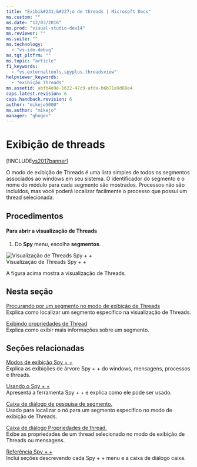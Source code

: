 ```yaml
---
title: "Exibi&#231;&#227;o de threads | Microsoft Docs"
ms.custom: ""
ms.date: "12/03/2016"
ms.prod: "visual-studio-dev14"
ms.reviewer: ""
ms.suite: ""
ms.technology: 
  - "vs-ide-debug"
ms.tgt_pltfrm: ""
ms.topic: "article"
f1_keywords: 
  - "vs.externaltools.spyplus.threadsview"
helpviewer_keywords: 
  - "exibição Threads"
ms.assetid: abfb4e9e-1622-47c9-afda-b6b71a9d88e4
caps.latest.revision: 6
caps.handback.revision: 6
author: "mikejo5000"
ms.author: "mikejo"
manager: "ghogen"
---
```

# Exibi&#231;&#227;o de threads
[!INCLUDE[vs2017banner](../code-quality/includes/vs2017banner.md)]

O modo de exibição de Threads é uma lista simples de todos os segmentos associados ao windows em seu sistema.  O identificador do segmento e o nome do módulo para cada segmento são mostrados.  Processos não são incluídos, mas você poderá localizar facilmente o processo que possui um thread selecionada.  
  
## Procedimentos  
  
#### Para abrir a visualização de Threads  
  
1.  Do  **Spy** menu, escolha  **segmentos**.  
  
 ![Visualização de Threads Spy &#43; &#43;](~/docs/debugger/media/spy--_threads.png "Spy\+\+\_Threads")  
Visualização de Threads Spy \+ \+  
  
 A figura acima mostra a visualização de Threads.  
  
## Nesta seção  
 [Procurando por um segmento no modo de exibição de Threads](../debugger/how-to-search-for-a-thread-in-threads-view.md)  
 Explica como localizar um segmento específico na visualização de Threads.  
  
 [Exibindo propriedades de Thread](../Topic/How%20to:%20Display%20Thread%20Properties.md)  
 Explica como exibir mais informações sobre um segmento.  
  
## Seções relacionadas  
 [Modos de exibição Spy \+ \+](../debugger/spy-increment-views.md)  
 Explica as exibições de árvore Spy \+ \+ do windows, mensagens, processos e threads.  
  
 [Usando o Spy \+ \+](../debugger/using-spy-increment.md)  
 Apresenta a ferramenta Spy \+ \+ e explica como ele pode ser usado.  
  
 [Caixa de diálogo de pesquisa de segmento.](../debugger/thread-search-dialog-box.md)  
 Usado para localizar o nó para um segmento específico no modo de exibição de Threads.  
  
 [Caixa de diálogo Propriedades de thread.](../debugger/message-properties-dialog-box.md)  
 Exibe as propriedades de um thread selecionado no modo de exibição de Threads ou mensagens.  
  
 [Referência Spy \+ \+](../debugger/spy-increment-reference.md)  
 Inclui seções descrevendo cada Spy \+ \+ menu e a caixa de diálogo caixa.